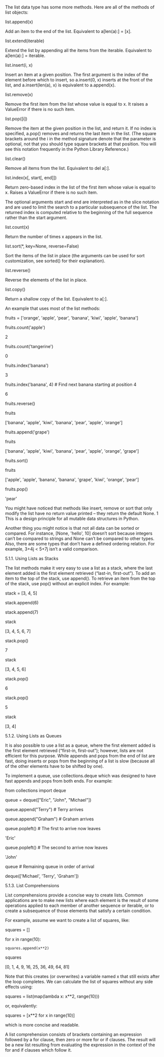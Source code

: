 The list data type has some more methods. Here are all of the methods of list objects:



list.append(x)

Add an item to the end of the list. Equivalent to a[len(a):] = [x].



list.extend(iterable)

Extend the list by appending all the items from the iterable. Equivalent to a[len(a):] = iterable.



list.insert(i, x)

Insert an item at a given position. The first argument is the index of the element before which to insert, so a.insert(0, x) inserts at the front of the list, and a.insert(len(a), x) is equivalent to a.append(x).



list.remove(x)

Remove the first item from the list whose value is equal to x. It raises a ValueError if there is no such item.



list.pop([i])

Remove the item at the given position in the list, and return it. If no index is specified, a.pop() removes and returns the last item in the list. (The square brackets around the i in the method signature denote that the parameter is optional, not that you should type square brackets at that position. You will see this notation frequently in the Python Library Reference.)



list.clear()

Remove all items from the list. Equivalent to del a[:].



list.index(x[, start[, end]])

Return zero-based index in the list of the first item whose value is equal to x. Raises a ValueError if there is no such item.



The optional arguments start and end are interpreted as in the slice notation and are used to limit the search to a particular subsequence of the list. The returned index is computed relative to the beginning of the full sequence rather than the start argument.



list.count(x)

Return the number of times x appears in the list.



list.sort(*, key=None, reverse=False)

Sort the items of the list in place (the arguments can be used for sort customization, see sorted() for their explanation).



list.reverse()

Reverse the elements of the list in place.



list.copy()

Return a shallow copy of the list. Equivalent to a[:].



An example that uses most of the list methods:



>>>

fruits = ['orange', 'apple', 'pear', 'banana', 'kiwi', 'apple', 'banana']

fruits.count('apple')

2

fruits.count('tangerine')

0

fruits.index('banana')

3

fruits.index('banana', 4)  # Find next banana starting at position 4

6

fruits.reverse()

fruits

['banana', 'apple', 'kiwi', 'banana', 'pear', 'apple', 'orange']

fruits.append('grape')

fruits

['banana', 'apple', 'kiwi', 'banana', 'pear', 'apple', 'orange', 'grape']

fruits.sort()

fruits

['apple', 'apple', 'banana', 'banana', 'grape', 'kiwi', 'orange', 'pear']

fruits.pop()

'pear'

You might have noticed that methods like insert, remove or sort that only modify the list have no return value printed – they return the default None. 1 This is a design principle for all mutable data structures in Python.



Another thing you might notice is that not all data can be sorted or compared. For instance, [None, 'hello', 10] doesn’t sort because integers can’t be compared to strings and None can’t be compared to other types. Also, there are some types that don’t have a defined ordering relation. For example, 3+4j < 5+7j isn’t a valid comparison.



5.1.1. Using Lists as Stacks

The list methods make it very easy to use a list as a stack, where the last element added is the first element retrieved (“last-in, first-out”). To add an item to the top of the stack, use append(). To retrieve an item from the top of the stack, use pop() without an explicit index. For example:



>>>

stack = [3, 4, 5]

stack.append(6)

stack.append(7)

stack

[3, 4, 5, 6, 7]

stack.pop()

7

stack

[3, 4, 5, 6]

stack.pop()

6

stack.pop()

5

stack

[3, 4]

5.1.2. Using Lists as Queues

It is also possible to use a list as a queue, where the first element added is the first element retrieved (“first-in, first-out”); however, lists are not efficient for this purpose. While appends and pops from the end of list are fast, doing inserts or pops from the beginning of a list is slow (because all of the other elements have to be shifted by one).



To implement a queue, use collections.deque which was designed to have fast appends and pops from both ends. For example:



>>>

from collections import deque

queue = deque(["Eric", "John", "Michael"])

queue.append("Terry")           # Terry arrives

queue.append("Graham")          # Graham arrives

queue.popleft()                 # The first to arrive now leaves

'Eric'

queue.popleft()                 # The second to arrive now leaves

'John'

queue                           # Remaining queue in order of arrival

deque(['Michael', 'Terry', 'Graham'])

5.1.3. List Comprehensions

List comprehensions provide a concise way to create lists. Common applications are to make new lists where each element is the result of some operations applied to each member of another sequence or iterable, or to create a subsequence of those elements that satisfy a certain condition.



For example, assume we want to create a list of squares, like:



>>>

squares = []

for x in range(10):

    squares.append(x**2)



squares

[0, 1, 4, 9, 16, 25, 36, 49, 64, 81]

Note that this creates (or overwrites) a variable named x that still exists after the loop completes. We can calculate the list of squares without any side effects using:



squares = list(map(lambda x: x**2, range(10)))

or, equivalently:



squares = [x**2 for x in range(10)]

which is more concise and readable.



A list comprehension consists of brackets containing an expression followed by a for clause, then zero or more for or if clauses. The result will be a new list resulting from evaluating the expression in the context of the for and if clauses which follow it.
